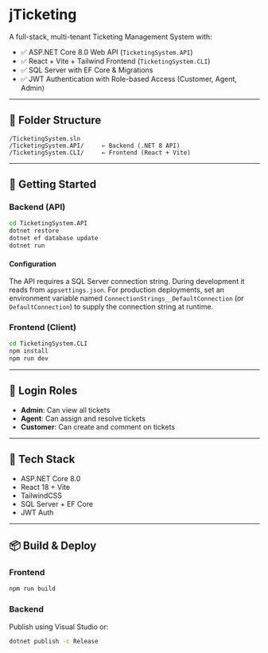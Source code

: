 # jTicketing

A full-stack, multi-tenant Ticketing Management System with:

- ✅ ASP.NET Core 8.0 Web API (`TicketingSystem.API`)
- ✅ React + Vite + Tailwind Frontend (`TicketingSystem.CLI`)
- ✅ SQL Server with EF Core & Migrations
- ✅ JWT Authentication with Role-based Access (Customer, Agent, Admin)

---

## 🔧 Folder Structure

```
/TicketingSystem.sln
/TicketingSystem.API/     ← Backend (.NET 8 API)
/TicketingSystem.CLI/     ← Frontend (React + Vite)
```

---

## 🚀 Getting Started

### Backend (API)
```bash
cd TicketingSystem.API
dotnet restore
dotnet ef database update
dotnet run
```

#### Configuration
The API requires a SQL Server connection string. During development it reads from `appsettings.json`.
For production deployments, set an environment variable named `ConnectionStrings__DefaultConnection` (or `DefaultConnection`) to supply the connection string at runtime.

### Frontend (Client)
```bash
cd TicketingSystem.CLI
npm install
npm run dev
```

---

## 🔐 Login Roles
- **Admin**: Can view all tickets
- **Agent**: Can assign and resolve tickets
- **Customer**: Can create and comment on tickets

---

## 🧪 Tech Stack

- ASP.NET Core 8.0
- React 18 + Vite
- TailwindCSS
- SQL Server + EF Core
- JWT Auth

---

## 📦 Build & Deploy

### Frontend
```bash
npm run build
```

### Backend
Publish using Visual Studio or:
```bash
dotnet publish -c Release
```
